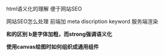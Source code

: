 html语义化的理解
    便于网站SEO

网站SEO怎么处理
    前端加 meta discription keyword
    服务端渲染

<b>和<strong>的区别
    b是字体加粗，而strong强调语义化

使用canvas绘图时如何组织成通用组件